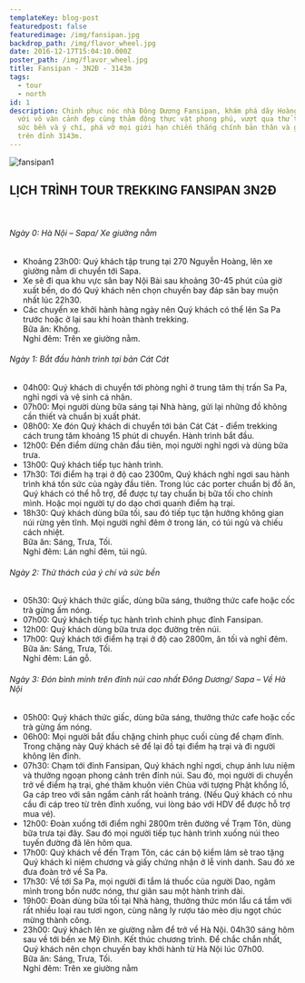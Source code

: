 ```yaml
---
templateKey: blog-post
featuredpost: false
featuredimage: /img/fansipan.jpg
backdrop_path: /img/flavor_wheel.jpg
date: 2016-12-17T15:04:10.000Z
poster_path: /img/flavor_wheel.jpg
title: Fansipan - 3N2Đ - 3143m
tags:
  - tour
  - north
id: 1
description: Chinh phục nóc nhà Đông Dương Fansipan, khám phá dãy Hoàng Liên Sơn
  với vô vàn cảnh đẹp cùng thảm động thực vật phong phú, vượt qua thử thách của
  sức bền và ý chí, phá vỡ mọi giới hạn chiến thắng chính bản thân và ghi dấu
  trên đỉnh 3143m.
---
```

![fansipan1](/img/fansipan2.jpg)

## LỊCH TRÌNH TOUR TREKKING FANSIPAN 3N2Đ
<br>

###### Ngày 0: Hà Nội – Sapa/ Xe giường nằm
- Khoảng 23h00: Quý khách tập trung tại 270 Nguyễn Hoàng, lên xe giường nằm di chuyển tới Sapa.
- Xe sẽ đi qua khu vực sân bay Nội Bài sau khoảng 30-45 phút của giờ xuất bến, do đó Quý khách nên chọn chuyến bay đáp sân bay muộn nhất lúc 22h30.
- Các chuyến xe khởi hành hàng ngày nên Quý khách có thể lên Sa Pa trước hoặc ở lại sau khi hoàn thành trekking.
<br>Bữa ăn: Không.
<br>Nghỉ đêm: Trên xe giường nằm.

###### Ngày 1: Bắt đầu hành trình tại bản Cát Cát
- 04h00: Quý khách di chuyển tới phòng nghỉ ở trung tâm thị trấn Sa Pa, nghỉ ngơi và vệ sinh cá nhân.
- 07h00: Mọi người dùng bữa sáng tại Nhà hàng, gửi lại những đồ không cần thiết và chuẩn bị xuất phát.
- 08h00: Xe đón Quý khách di chuyển tới bản Cát Cát - điểm trekking cách trung tâm khoảng 15 phút di chuyển. Hành trình bắt đầu.
- 12h00: Đến điểm dừng chân đầu tiên, mọi người nghỉ ngơi và dùng bữa trưa.
- 13h00: Quý khách tiếp tục hành trình.
- 17h30: Tới điểm hạ trại ở độ cao 2300m, Quý khách nghỉ ngơi sau hành trình khá tốn sức của ngày đầu tiên. Trong lúc các porter chuẩn bị đồ ăn, Quý khách có thể hỗ trợ, để được tự tay chuẩn bị bữa tối cho chính mình. Hoặc mọi người tự do dạo chơi quanh điểm hạ trại.
- 18h30: Quý khách dùng bữa tối, sau đó tiếp tục tận hưởng không gian núi rừng yên tĩnh. Mọi người nghỉ đêm ở trong lán, có túi ngủ và chiếu cách nhiệt.
<br>Bữa ăn: Sáng, Trưa, Tối.
<br>Nghỉ đêm: Lán nghỉ đêm, túi ngủ.

###### Ngày 2: Thử thách của ý chí và sức bền
- 05h30: Quý khách thức giấc, dùng bữa sáng, thưởng thức cafe hoặc cốc trà gừng ấm nóng.
- 07h00: Quý khách tiếp tục hành trình chinh phục đỉnh Fansipan.
- 12h00: Quý khách dùng bữa trưa dọc đường trên núi.
- 17h00: Quý khách tới điểm hạ trại ở độ cao 2800m, ăn tối và nghỉ đêm.
<br>Bữa ăn: Sáng, Trưa, Tối.
<br>Nghỉ đêm: Lán gỗ.

###### Ngày 3: Đón bình minh trên đỉnh núi cao nhất Đông Dương/ Sapa – Về Hà Nội
- 05h00: Quý khách thức giấc, dùng bữa sáng, thưởng thức cafe hoặc cốc trà gừng ấm nóng.
- 06h00: Mọi người bắt đầu chặng chinh phục cuối cùng để chạm đỉnh. Trong chặng này Quý khách sẽ để lại đồ tại điểm hạ trại và đi người không lên đỉnh.
- 07h30: Chạm tới đỉnh Fansipan, Quý khách nghỉ ngơi, chụp ảnh lưu niệm và thưởng ngoạn phong cảnh trên đỉnh núi.
Sau đó, mọi người di chuyển trở về điểm hạ trại, ghé thăm khuôn viên Chùa với tượng Phật khổng lồ, Ga cáp treo với sân ngắm cảnh rất hoành tráng.
(Nếu Quý khách có nhu cầu đi cáp treo từ trên đỉnh xuống, vui lòng báo với HDV để được hỗ trợ mua vé).
- 12h00: Đoàn xuống tới điểm nghỉ 2800m trên đường về Trạm Tôn, dùng bữa trưa tại đây. Sau đó mọi người tiếp tục hành trình xuống núi theo tuyến đường đã lên hôm qua.
- 17h00: Quý khách về đến Trạm Tôn, các cán bộ kiểm lâm sẽ trao tặng Quý khách kỉ niệm chương và giấy chứng nhận ở lễ vinh danh. Sau đó xe đưa đoàn trở về Sa Pa.
- 17h30: Về tới Sa Pa, mọi người đi tắm lá thuốc của người Dao, ngâm mình trong bồn nước nóng, thư giãn sau một hành trình dài.
- 19h00: Đoàn dùng bữa tối tại Nhà hàng, thưởng thức món lẩu cá tầm với rất nhiều loại rau tươi ngon, cùng nâng ly rượu táo mèo dịu ngọt chúc mừng thành công.
- 23h00: Quý khách lên xe giường nằm để trở về Hà Nội.
04h30 sáng hôm sau về tới bến xe Mỹ Đình. Kết thúc chương trình.
Để chắc chắn nhất, Quý khách nên chọn chuyến bay khởi hành từ Hà Nội lúc 07h00.
<br>Bữa ăn: Sáng, Trưa, Tối.
<br>Nghỉ đêm: Trên xe giường nằm